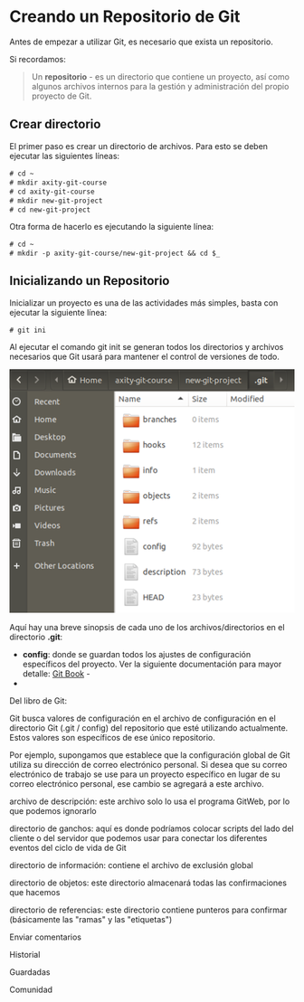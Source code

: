 # Creando un Repositorio de Git

Antes de empezar a utilizar Git, es necesario que exista un repositorio.

Si recordamos:

> Un **repositorio** - es un directorio que contiene un proyecto, así como algunos archivos internos para la gestión y administración del propio proyecto de Git.

## Crear directorio

El primer paso es crear un directorio de archivos. Para esto se deben ejecutar las siguientes líneas:

    # cd ~
    # mkdir axity-git-course
    # cd axity-git-course
    # mkdir new-git-project
    # cd new-git-project

Otra forma de hacerlo es ejecutando la siguiente línea:

    # cd ~
    # mkdir -p axity-git-course/new-git-project && cd $_

## Inicializando un Repositorio

Inicializar un proyecto es una de las actividades más simples, basta con ejecutar la siguiente línea:

    # git ini

Al ejecutar el comando git init se generan todos los directorios y archivos necesarios que Git usará para mantener el control de versiones de todo.

![img_git_repo](images/img_git_repo.png)

Aquí hay una breve sinopsis de cada uno de los archivos/directorios en el directorio **.git**:
  

 - **config**: donde se guardan todos los ajustes de configuración específicos del proyecto. Ver la siguiente documentación para mayor detalle: [Git Book](https://git-scm.com/book/en/v2/Customizing-Git-Git-Configuration) - 
 - 
Del libro de Git:  
  
Git busca valores de configuración en el archivo de configuración en el directorio Git (.git / config) del repositorio que esté utilizando actualmente. Estos valores son específicos de ese único repositorio.  
  
Por ejemplo, supongamos que establece que la configuración global de Git utiliza su dirección de correo electrónico personal. Si desea que su correo electrónico de trabajo se use para un proyecto específico en lugar de su correo electrónico personal, ese cambio se agregará a este archivo.  
  
archivo de descripción: este archivo solo lo usa el programa GitWeb, por lo que podemos ignorarlo  
  
directorio de ganchos: aquí es donde podríamos colocar scripts del lado del cliente o del servidor que podemos usar para conectar los diferentes eventos del ciclo de vida de Git  
  
directorio de información: contiene el archivo de exclusión global  
  
directorio de objetos: este directorio almacenará todas las confirmaciones que hacemos  
  
directorio de referencias: este directorio contiene punteros para confirmar (básicamente las "ramas" y las "etiquetas")

Enviar comentarios

Historial

Guardadas

[](https://translate.google.com/community?source=mfooter)

Comunidad
<!--stackedit_data:
eyJoaXN0b3J5IjpbLTIwNDUxNjgwNTAsMTc4NjQ2OTgwMSwxNj
Q2ODcxNDM2LDQxNzMxNjgxXX0=
-->